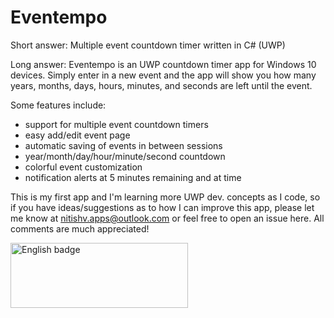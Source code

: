 # Eventempo
Short answer: Multiple event countdown timer written in C# (UWP)

Long answer: Eventempo is an UWP countdown timer app for Windows 10 devices. Simply enter in a new event and the app will show you how many years, months, days, hours, minutes, and seconds are left until the event.

Some features include:

* support for multiple event countdown timers
* easy add/edit event page
* automatic saving of events in between sessions
* year/month/day/hour/minute/second countdown
* colorful event customization
* notification alerts at 5 minutes remaining and at time

This is my first app and I'm learning more UWP dev. concepts as I code, so if you have ideas/suggestions as to how I can improve this app, please let me know at nitishv.apps@outlook.com or feel free to open an issue here. All comments are much appreciated!

<a href='//www.microsoft.com/store/apps/9PCFMSX2G386?cid=storebadge&ocid=badge'><img src='https://assets.windowsphone.com/85864462-9c82-451e-9355-a3d5f874397a/English_get-it-from-MS_InvariantCulture_Default.png' alt='English badge' style='width: 284px; height: 104px;'/></a>
